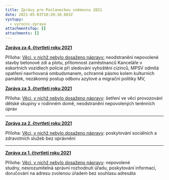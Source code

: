```yaml
---
title: Zprávy pro Poslaneckou sněmovnu 2021
date: 2021-05-03T10:20:10.683Z
vystupy:
  - vyrocni-zprava
attachmentsTop: []
attachments: []
---
```

<p><strong><a href="https://www.ochrance.cz/dokument/zpravy_pro_poslaneckou_snemovnu_2021/2021-iv-q.pdf">Zpráva za 4. čtvrtletí roku 2021</a></strong></p>

<p>Příloha: <a href="https://www.ochrance.cz/dokument/zpravy_pro_poslaneckou_snemovnu_2021/2021-iv-q-sankce.pdf">Věci, v nichž nebylo dosaženo nápravy:</a>&nbsp;neodstranění nepovolené stavby betonové&nbsp;zdi a plotu, přítomnost zaměstnanců Kanceláře v eskortních vozidlech policie při sledování vyhoštění cizinců, MPSV odmítá opatření navrhovaná ombudsmanem,&nbsp;ochranné pásmo kolem kulturních památek,&nbsp;nezákonný postup odboru azylové a migrační politiky MV,&nbsp;</p>

<p><strong><a href="https://www.ochrance.cz/dokument/zpravy_pro_poslaneckou_snemovnu_2021/2021-iii-q.pdf">Zpráva za 3. čtvrtletí roku 2021</a></strong></p>

<p>Příloha: <a href="https://www.ochrance.cz/dokument/zpravy_pro_poslaneckou_snemovnu_2021/2021-iii-q-sankce.pdf">Věci, v nichž nebylo dosaženo nápravy</a>:&nbsp;šetření ve věci provozování dětské skupiny v rodinném domě, neodstranění nepovolených terénních úprav</p>

<hr />
<p><strong><a href="/media/2021-ii-q.pdf">Zpráva za 2. čtvrtletí roku 2021</a></strong></p>

<p>Příloha: <a href="/media/2021-ii-q-sankce.pdf">Věci, v nichž nebylo dosaženo nápravy</a>:&nbsp;poskytování&nbsp;sociálních a zdravotních služeb&nbsp;bez oprávnění</p>

<hr />
<p><strong><a href="/media/2021-i-q.pdf">Zpráva za 1. čtvrtletí&nbsp;roku 2021</a></strong></p>

<p>Příloha:&nbsp;<a href="/media/2021-i-q-sankce.pdf">Věci, v nichž nebylo dosaženo nápravy</a>: nepovolené studny,&nbsp;nesrozumitelná správní rozhodnutí úřadu, poskytování informací, doručování na adresu zvolenou úřadem bez souhlasu adresáta</p>
